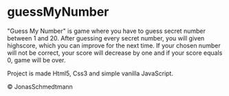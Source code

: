 # guessMyNumber

"Guess My Number" is game where you have to guess secret number between 1 and 20.
After guessing every secret number, you will given highscore, which you can improve for the next time.
If your chosen number will not be correct, your score will decrease by one and if your score equals 0, game will be over.

Project is made Html5, Css3 and simple vanilla JavaScript.

© JonasSchmedtmann
